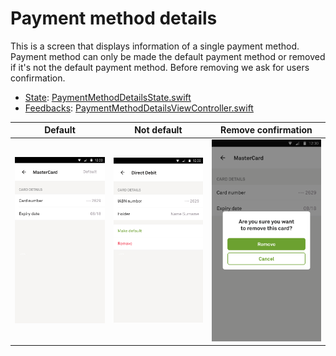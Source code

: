 # Payment method details

This is a screen that displays information of a single payment method. Payment method can only be made the default payment method or removed if it's not the default payment method. Before removing we ask for users confirmation.

- [State](../../#what-is-a-state): [PaymentMethodDetailsState.swift](PaymentMethodDetails.swift)
- [Feedbacks](../../#how-do-i-use-states): [PaymentMethodDetailsViewController.swift](PaymentMethodDetailsViewController.swift)

| Default | Not default | Remove confirmation |
| --- | --- | --- |
| ![Default payment method](img/default.png) | ![Not default payment method](img/not-default.png) | ![Confirmation to remove](img/remove.png)
